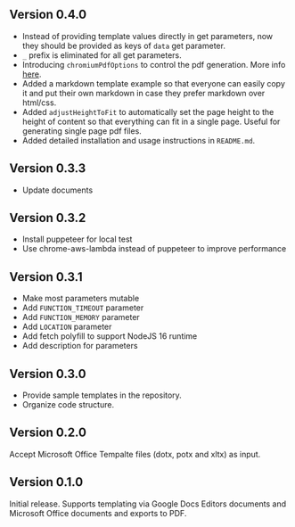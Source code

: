 ## Version 0.4.0

- Instead of providing template values directly in get parameters, now they should be provided as keys of `data` get parameter.
- `_` prefix is eliminated for all get parameters.
- Introducing `chromiumPdfOptions` to control the pdf generation. More info [here](https://www.puppeteersharp.com/api/PuppeteerSharp.PdfOptions.html).
- Added a markdown template example so that everyone can easily copy it and put their own markdown in case they prefer markdown over html/css.
- Added `adjustHeightToFit` to automatically set the page height to the height of content so that everything can fit in a single page. Useful for generating single page pdf files.
- Added detailed installation and usage instructions in `README.md`.

## Version 0.3.3

- Update documents

## Version 0.3.2

- Install puppeteer for local test
- Use chrome-aws-lambda instead of puppeteer to improve performance

## Version 0.3.1

- Make most parameters mutable
- Add `FUNCTION_TIMEOUT` parameter
- Add `FUNCTION_MEMORY` parameter
- Add `LOCATION` parameter
- Add fetch polyfill to support NodeJS 16 runtime
- Add description for parameters

## Version 0.3.0

- Provide sample templates in the repository.
- Organize code structure.

## Version 0.2.0

Accept Microsoft Office Tempalte files (dotx, potx and xltx) as input.

## Version 0.1.0

Initial release. Supports templating via Google Docs Editors documents and Microsoft Office documents and exports to PDF.

